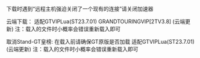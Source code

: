 下载时遇到“远程主机强迫关闭了一个现有的连接”请关闭加速器

云端下载：
适配GTVIPLua(ST23.7.01) GRANDTOURINGVIP[2TV3.8] (云端更新) 
注：载入的文件时小概率会错误重新载入即可

取消Stand-GT皇榜:
在载入前请确保GT原版是否加载
适配GTVIPLua(ST23.7.01) (云端更新)
注：载入的文件时小概率会错误重新载入即可
